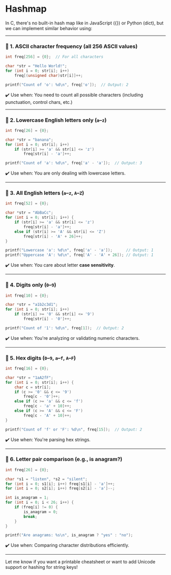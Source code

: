 # Hashmap

In C, there's no built-in hash map like in JavaScript ({}) or Python (dict), but we can implement similar behavior using:

---

### 🔹 1. **ASCII character frequency (all 256 ASCII values)**

```c
int freq[256] = {0};  // For all characters

char *str = "Hello World!";
for (int i = 0; str[i]; i++)
    freq[(unsigned char)str[i]]++;

printf("Count of 'o': %d\n", freq['o']);  // Output: 2
```

✔️ Use when: You need to count all possible characters (including punctuation, control chars, etc.)

---

### 🔹 2. **Lowercase English letters only (`a`–`z`)**

```c
int freq[26] = {0};

char *str = "banana";
for (int i = 0; str[i]; i++)
    if (str[i] >= 'a' && str[i] <= 'z')
        freq[str[i] - 'a']++;

printf("Count of 'a': %d\n", freq['a' - 'a']);  // Output: 3
```

✔️ Use when: You are only dealing with lowercase letters.

---

### 🔹 3. **All English letters (`a`–`z`, `A`–`Z`)**

```c
int freq[52] = {0};

char *str = "AbBaCc";
for (int i = 0; str[i]; i++) {
    if (str[i] >= 'a' && str[i] <= 'z')
        freq[str[i] - 'a']++;
    else if (str[i] >= 'A' && str[i] <= 'Z')
        freq[str[i] - 'A' + 26]++;
}

printf("Lowercase 'a': %d\n", freq['a' - 'a']);      // Output: 1
printf("Uppercase 'A': %d\n", freq['A' - 'A' + 26]); // Output: 1
```

✔️ Use when: You care about letter **case sensitivity**.

---

### 🔹 4. **Digits only (`0`–`9`)**

```c
int freq[10] = {0};

char *str = "a1b2c3d1";
for (int i = 0; str[i]; i++)
    if (str[i] >= '0' && str[i] <= '9')
        freq[str[i] - '0']++;

printf("Count of '1': %d\n", freq[1]);  // Output: 2
```

✔️ Use when: You're analyzing or validating numeric characters.

---

### 🔹 5. **Hex digits (`0`–`9`, `a`–`f`, `A`–`F`)**

```c
int freq[16] = {0};

char *str = "1aA2fF";
for (int i = 0; str[i]; i++) {
    char c = str[i];
    if (c >= '0' && c <= '9')
        freq[c - '0']++;
    else if (c >= 'a' && c <= 'f')
        freq[c - 'a' + 10]++;
    else if (c >= 'A' && c <= 'F')
        freq[c - 'A' + 10]++;
}

printf("Count of 'f' or 'F': %d\n", freq[15]);  // Output: 2
```

✔️ Use when: You're parsing hex strings.

---

### 🔹 6. **Letter pair comparison (e.g., is anagram?)**

```c
int freq[26] = {0};

char *s1 = "listen", *s2 = "silent";
for (int i = 0; s1[i]; i++) freq[s1[i] - 'a']++;
for (int i = 0; s2[i]; i++) freq[s2[i] - 'a']--;

int is_anagram = 1;
for (int i = 0; i < 26; i++) {
    if (freq[i] != 0) {
        is_anagram = 0;
        break;
    }
}

printf("Are anagrams: %s\n", is_anagram ? "yes" : "no");
```

✔️ Use when: Comparing character distributions efficiently.

---

Let me know if you want a printable cheatsheet or want to add Unicode support or hashing for string keys!
